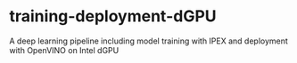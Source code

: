 # training-deployment-dGPU
A deep learning pipeline including model training with IPEX and deployment with OpenVINO on Intel dGPU
